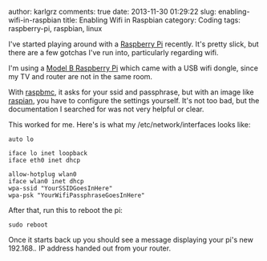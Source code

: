 author: karlgrz 
comments: true
date: 2013-11-30 01:29:22
slug: enabling-wifi-in-raspbian
title: Enabling Wifi in Raspbian
category: Coding
tags: raspberry-pi, raspbian, linux

I've started playing around with a [Raspberry Pi](http://www.raspberrypi.org/) recently. It's pretty slick, but there are a few gotchas I've run into, particularly regarding wifi.

I'm using a [Model B Raspberry Pi](http://www.adafruit.com/products/998?gclid=COG4qNeBjLsCFccRMwodtxcAUQ) which came with a USB wifi dongle, since my TV and router are not in the same room.

With [raspbmc](http://www.raspbmc.com/about/), it asks for your ssid and passphrase, but with an image like [raspian](http://www.raspbian.org/), you have to configure the settings yourself. It's not too bad, but the documentation I searched for was not very helpful or clear.

This worked for me. Here's is what my /etc/network/interfaces looks like:

```
auto lo

iface lo inet loopback
iface eth0 inet dhcp

allow-hotplug wlan0
iface wlan0 inet dhcp
wpa-ssid "YourSSIDGoesInHere"
wpa-psk "YourWifiPassphraseGoesInHere"
```

After that, run this to reboot the pi:

```
sudo reboot
```

Once it starts back up you should see a message displaying your pi's new 192.168.*.* IP address handed out from your router.
